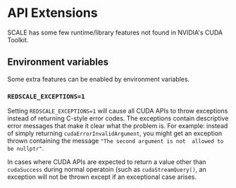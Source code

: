 # API Extensions

SCALE has some few runtime/library features not found in NVIDIA's CUDA Toolkit.

## Environment variables

Some extra features can be enabled by environment variables.

### `REDSCALE_EXCEPTIONS=1`

Setting `REDSCALE_EXCEPTIONS=1` will cause all CUDA APIs to throw 
exceptions instead of returning C-style error codes. The exceptions contain 
descriptive error messages that make it clear what the problem is. For 
example: instead of simply returning `cudaErrorInvalidArgument`, you might 
get an exception thrown containing the message `"The second argument is not 
allowed to be nullptr"`.

In cases where CUDA APIs are expected to return a value other than 
`cudaSuccess` during normal operatoin (such as `cudaStreamQuery()`, an 
exception will not be thrown except if an exceptional case arises.
